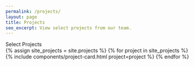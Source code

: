 ```yaml
---
permalink: /projects/
layout: page
title: Projects
seo_excerpt: View select projects from our team.
---
```

<section class="projects-projects">
  <div class="grid-container">
    <div class="section-breadcrumb">Select Projects</div>
    <div class="grid-row grid-gap-lg">
      {% assign site_projects = site.projects %}
      {% for project in site_projects %}
        {% include components/project-card.html project=project %}
      {% endfor %}
    </div>
  </div>
</section>
